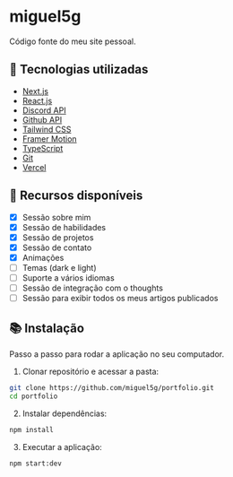 # miguel5g

Código fonte do meu site pessoal.

## 🧪 Tecnologias utilizadas

- [Next.js](https://nextjs.org/)
- [React.js](https://reactjs.org/)
- [Discord API](https://discord.com/developers)
- [Github API](https://developer.github.com/)
- [Tailwind CSS](https://tailwindcss.com/)
- [Framer Motion](https://framer.com/motion)
- [TypeScript](https://www.typescriptlang.org/)
- [Git](https://git-scm.com/)
- [Vercel](https://vercel.com/)

## 🔖 Recursos disponíveis

- [x] Sessão sobre mim
- [x] Sessão de habilidades
- [x] Sessão de projetos
- [x] Sessão de contato
- [x] Animações
- [ ] Temas (dark e light)
- [ ] Suporte a vários idiomas
- [ ] Sessão de integração com o thoughts
- [ ] Sessão para exibir todos os meus artigos publicados

## 📚 Instalação

Passo a passo para rodar a aplicação no seu computador.

1. Clonar repositório e acessar a pasta:

```bash
git clone https://github.com/miguel5g/portfolio.git
cd portfolio
```

2. Instalar dependências:

```bash
npm install
```

3. Executar a aplicação:

```bash
npm start:dev
```
